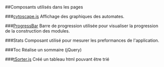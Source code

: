 ##Composants utilisés dans les pages

###[cytoscape.js](http://js.cytoscape.org/)
Affichage des graphiques des automates.

###[ProgressBar](http://raphpell.github.io/Widget.ProgressBar/)
Barre de progression utilisée pour visualiser la progression de la construction des modules.

###Stats
Composant utilisé pour mesurer les preformances de l'application.

###Toc
Réalise un sommaire (jQuery)

###[tSorter.js](http://www.terrill.ca/sorting/)
Créé un tableau html pouvant être trié
